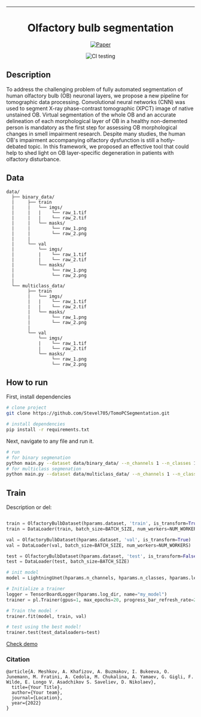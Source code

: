  ---

<div align="center">    
 
# Olfactory bulb segmentation    

[![Paper](http://img.shields.io/badge/paper-arxiv.1001.2234-B31B1B.svg)](https://www.journals.elsevier.com/neural-networks)

![CI testing](https://github.com/PyTorchLightning/deep-learning-project-template/workflows/CI%20testing/badge.svg?branch=master&event=push)


<!--  
Conference   
-->   
</div>
 
## Description   
To address the challenging problem of fully automated segmentation of human olfactory bulb (OB) neuronal layers, we propose a new pipeline for tomographic data processing. Convolutional neural networks (CNN) was used to segment X-ray phase-contrast tomographic (XPCT) image of native unstained OB. Virtual segmentation of the whole OB and an accurate delineation of each morphological layer of OB in a healthy non-demented person is mandatory as the first step for assessing OB morphological changes in smell impairment research. Despite many studies, the human OB's impairment accompanying olfactory dysfunction is still a hotly-debated topic. In this framework, we proposed an effective tool that could help to shed light on OB layer-specific degeneration in patients with olfactory disturbance.   

## Data
```
data/
  ├── binary_data/
  |     ├── train
  |     |   └── imgs/
  |     |   |    └── raw_1.tif
  |     |   |    └── raw_2.tif
  |     |   └── masks/
  |     |        └── raw_1.png
  |     |        └── raw_2.png
  |     |   
  |     └── val
  |         └── imgs/
  |         |    └── raw_1.tif
  |         |    └── raw_2.tif
  |         └── masks/
  |              └── raw_1.png
  |              └── raw_2.png
  |     
  └── multiclass_data/
        ├── train
        |   └── imgs/
        |   |    └── raw_1.tif
        |   |    └── raw_2.tif
        |   └── masks/
        |        └── raw_1.png
        |        └── raw_2.png
        |   
        └── val
            └── imgs/
            |    └── raw_1.tif
            |    └── raw_2.tif
            └── masks/
                 └── raw_1.png
                 └── raw_2.png
```

## How to run   
First, install dependencies   
```bash
# clone project   
git clone https://github.com/Stevel705/TomoPCSegmentation.git

# install dependencies  
pip install -r requirements.txt
 ```   

Next, navigate to any file and run it.   
```bash
# run
# for binary segmenation   
python main.py --dataset data/binary_data/ --n_channels 1 --n_classes 1
# for multiclass segmenation
python main.py --dataset data/multiclass_data/ --n_channels 1 --n_classes 6
```

## Train
Description or del:
```python

train = OlfactoryBulbDataset(hparams.dataset, 'train', is_transform=True)
train = DataLoader(train, batch_size=BATCH_SIZE, num_workers=NUM_WORKERS)

val = OlfactoryBulbDataset(hparams.dataset, 'val', is_transform=True)
val = DataLoader(val, batch_size=BATCH_SIZE, num_workers=NUM_WORKERS)

test = OlfactoryBulbDataset(hparams.dataset, 'test', is_transform=False)
test = DataLoader(test, batch_size=BATCH_SIZE)

# init model
model = LightningUnet(hparams.n_channels, hparams.n_classes, hparams.learning_rate)

# Initialize a trainer
logger = TensorBoardLogger(hparams.log_dir, name="my_model")
trainer = pl.Trainer(gpus=1, max_epochs=20, progress_bar_refresh_rate=20, logger=logger)

# Train the model ⚡
trainer.fit(model, train, val)

# test using the best model!
trainer.test(test_dataloaders=test)
```

[Check demo](https://ec2-52-73-12-215.compute-1.amazonaws.com/)

### Citation   
```
@article{A. Meshkov, A. Khafizov, A. Buzmakov, I. Bukeeva, O. Junemann, M. Fratini, A. Cedola, M. Chukalina, A. Yamaev, G. Gigli, F. Wilde, E. Longo V. Asadchikov S. Saveliev, D. Nikolaev},
  title={Your Title},
  author={Your team},
  journal={Location},
  year={2022}
}
```   